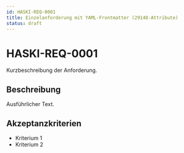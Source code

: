 ```yaml
---
id: HASKI-REQ-0001
title: Einzelanforderung mit YAML-Frontmatter (29148-Attribute)
status: draft
---
```


# HASKI-REQ-0001

Kurzbeschreibung der Anforderung.

## Beschreibung
Ausführlicher Text.

## Akzeptanzkriterien
- Kriterium 1
- Kriterium 2
